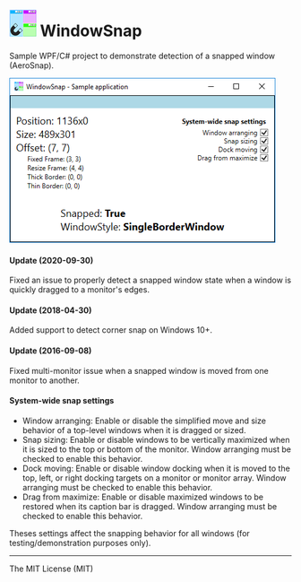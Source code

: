 
![WindowSnap][logo] **WindowSnap**
=======

Sample WPF/C# project to demonstrate detection of a snapped window (AeroSnap).

![Sample application preview](https://github.com/spinico/WindowSnap/blob/master/Images/demo.png?raw=true)


#### **Update (2020-09-30)**

Fixed an issue to properly detect a snapped window state when a window is quickly dragged to a monitor's edges.

#### **Update (2018-04-30)**

Added support to detect corner snap on Windows 10+.

#### **Update (2016-09-08)**

Fixed multi-monitor issue when a snapped window is moved from one monitor to another.

#### **System-wide snap settings**
 - Window arranging: Enable or disable the simplified move and size behavior of a top-level windows when it is dragged or sized.
 - Snap sizing: Enable or disable windows to be vertically maximized when it is sized to the top or bottom of the monitor. Window arranging must be checked to enable this behavior.
 - Dock moving: Enable or disable window docking when it is moved to the top, left, or right docking targets on a monitor or monitor array. Window arranging must be checked to enable this behavior.
 - Drag from maximize: Enable or disable maximized windows to be restored when its caption bar is dragged. Window arranging must be checked to enable this behavior.
 
Theses settings affect the snapping behavior for all windows (for testing/demonstration purposes only).

----------
The MIT License (MIT)


[logo]: https://github.com/spinico/WindowSnap/blob/master/Images/logo.png?raw=true "WindowSnap"